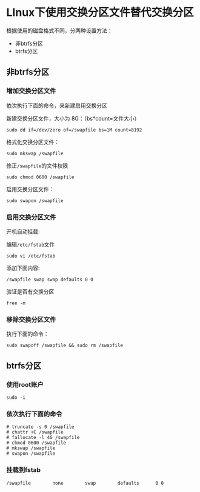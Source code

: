 # LInux下使用交换分区文件替代交换分区


根据使用的磁盘格式不同，分两种设置方法：

- 非btrfs分区
- btrfs分区

## 非btrfs分区

### 增加交换分区文件

依次执行下面的命令，来新建启用交换分区

新建交换分区文件，大小为 8G：（bs*count=文件大小）

```
sudo dd if=/dev/zero of=/swapfile bs=1M count=8192
```

格式化交换分区文件：

```
sudo mkswap /swapfile
```

修正`/swapfile`的文件权限

```
sudo chmod 0600 /swapfile
```

启用交换分区文件：

```
sudo swapon /swapfile
```

### 启用交换分区文件

开机自动挂载:

编辑`/etc/fstab`文件

```
sudo vi /etc/fstab 
```

添加下面内容:

```
/swapfile swap swap defaults 0 0
```

验证是否有交换分区

```
free -m
```

### 移除交换分区文件

执行下面的命令：

```
sudo swapoff /swapfile && sudo rm /swapfile
```

## btrfs分区

### 使用root账户

```
sudo -i
```

### 依次执行下面的命令

```
# truncate -s 0 /swapfile
# chattr +C /swapfile
# fallocate -l 4G /swapfile
# chmod 0600 /swapfile
# mkswap /swapfile
# swapon /swapfile
```

### 挂载到fstab

```
/swapfile        none        swap        defaults      0 0
```

